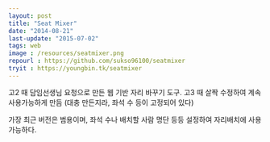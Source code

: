 ```yaml
---
layout: post
title: "Seat Mixer"
date: "2014-08-21"
last-update: "2015-07-02"
tags: web
image : /resources/seatmixer.png
repourl : https://github.com/sukso96100/seatmixer
tryit : https://youngbin.tk/seatmixer
---
```


고2 때 담임선생님 요청으로 만든 웹 기반 자리 바꾸기 도구.
고3 때 살짝 수정하여 계속 사용가능하게 만듬 (대충 만든지라, 좌석 수 등이 고정되어 있다)

가장 최근 버전은 범용이며, 좌석 수나 배치할 사람 명단 등등 설정하여 자리배치에 사용 가능하다.
